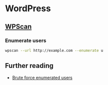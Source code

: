 # WordPress

## [WPScan][2]

### Enumerate users

```bash
wpscan --url http://example.com --enumerate u
```

## Further reading

* [Brute force enumerated users][1]

[1]: /server-side-topics/authentication/wordpress#brute-force-enumerated-users
[2]: https://wpscan.com
